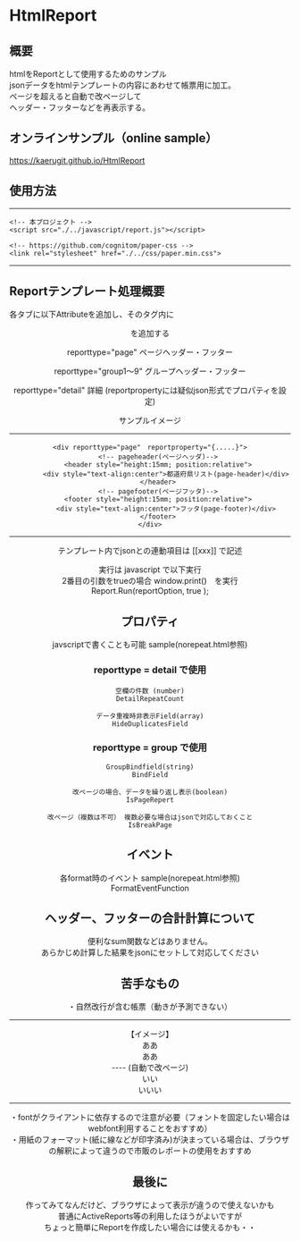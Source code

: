 # HtmlReport
## 概要 
htmlをReportとして使用するためのサンプル  
jsonデータをhtmlテンプレートの内容にあわせて帳票用に加工。  
ページを超えると自動で改ページして  
ヘッダー・フッターなどを再表示する。  

 ## オンラインサンプル（online sample）  
https://kaerugit.github.io/HtmlReport  

## 使用方法
***    
    <!-- 本プロジェクト -->
    <script src="./../javascript/report.js"></script>

    <!-- https://github.com/cognitom/paper-css -->
    <link rel="stylesheet" href="./../css/paper.min.css">
***

## Reportテンプレート処理概要  
各タブに以下Attributeを追加し、そのタグ内に<header><footer>を追加する

reporttype="page"       ページヘッダー・フッター

reporttype="group1～9"  グループヘッダー・フッター

reporttype="detail"     詳細
(reportpropertyには疑似json形式でプロパティを設定)

サンプルイメージ
***
    <div reporttype="page"　reportproperty="{.....}">
        <!-- pageheader(ページヘッダ)-->
        <header style="height:15mm; position:relative">
            <div style="text-align:center">都道府県リスト(page-header)</div>
        </header>
        <!-- pagefooter(ページフッタ)-->
        <footer style="height:15mm; position:relative">
            <div style="text-align:center">フッタ(page-footer)</div>
        </footer>
    </div>
***

テンプレート内でjsonとの連動項目は [[xxx]] で記述

実行は javascript で以下実行  
2番目の引数をtrueの場合 window.print()　を実行  
Report.Run(reportOption, true );  

## プロパティ
javscriptで書くことも可能 sample(norepeat.html参照) 
### reporttype = detail で使用    
    空欄の件数 (number)
    DetailRepeatCount

    データ重複時非表示Field(array)
    HideDuplicatesField

### reporttype = group で使用
    GroupBindfield(string)
    BindField

    改ページの場合、データを繰り返し表示(boolean)
    IsPageRepert

    改ページ（複数は不可） 複数必要な場合はjsonで対応しておくこと
    IsBreakPage

## イベント
各format時のイベント sample(norepeat.html参照)  
FormatEventFunction  

## ヘッダー、フッターの合計計算について
便利なsum関数などはありません。  
あらかじめ計算した結果をjsonにセットして対応してください  

## 苦手なもの
・自然改行が含む帳票（動きが予測できない）
***
【イメージ】  
ああ  
ああ  
---- (自動で改ページ)  
いい  
いいい  
***  
・fontがクライアントに依存するので注意が必要（フォントを固定したい場合はwebfont利用することをおすすめ）  
・用紙のフォーマット(紙に線などが印字済み)が決まっている場合は、ブラウザの解釈によって違うので市販のレポートの使用をおすすめ  

## 最後に
作ってみてなんだけど、ブラウザによって表示が違うので使えないかも  
普通にActiveReports等の利用したほうがよいですが  
ちょっと簡単にReportを作成したい場合には使えるかも・・  
